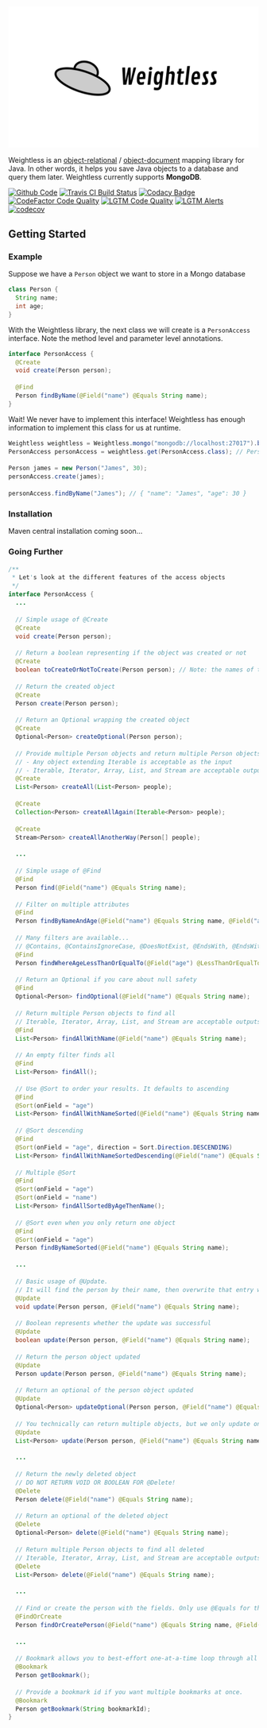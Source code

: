<p align="center">
<img width="600" src="weightless.svg">
</p>

Weightless is an [object-relational](https://en.wikipedia.org/wiki/Object%E2%80%93relational_mapping) / [object-document](https://en.wikipedia.org/wiki/Document-oriented_database) mapping library for Java. In other words, it helps you save Java objects to a database and query them later. Weightless currently supports **MongoDB**.

[![Github Code](https://img.shields.io/github/languages/top/jackhallam/weightless-orm?logo=github&logoColor=lightgrey)](https://github.com/jackhallam/weightless-orm)
[![Travis CI Build Status](https://img.shields.io/travis/com/jackhallam/weightless-orm?logo=Travis-CI&logoColor=lightgrey)](https://travis-ci.com/jackhallam/weightless-orm)
[![Codacy Badge](https://img.shields.io/codacy/grade/87dafa74154349a0af3878b3435b0f98?logo=codacy&logoColor=lightgrey)](https://app.codacy.com/gh/jackhallam/weightless-orm?utm_source=github.com&utm_medium=referral&utm_content=jackhallam/weightless-orm&utm_campaign=Badge_Grade)
[![CodeFactor Code Quality](https://img.shields.io/codefactor/grade/github/jackhallam/weightless-orm?logo=codefactor&logoColor=lightgrey)](https://www.codefactor.io/repository/github/jackhallam/weightless-orm)
[![LGTM Code Quality](https://img.shields.io/lgtm/grade/java/github/jackhallam/weightless-orm?label=code%20quality&logo=lgtm&logoColor=lightgrey)](https://lgtm.com/projects/g/jackhallam/weightless-orm)
[![LGTM Alerts](https://img.shields.io/lgtm/alerts/github/jackhallam/weightless-orm?label=alerts&logo=lgtm&logoColor=lightgrey)](https://lgtm.com/projects/g/jackhallam/weightless-orm)
[![codecov](https://img.shields.io/codecov/c/gh/jackhallam/weightless-orm?logo=codecov&logoColor=lightgrey&token=LP3NP6IVS6)](https://codecov.io/gh/jackhallam/weightless-orm)

## Getting Started

### Example
Suppose we have a `Person` object we want to store in a Mongo database
```java
class Person {
  String name;
  int age;
}
```
With the Weightless library, the next class we will create is a `PersonAccess` interface. Note the method level and parameter level annotations.
```java
interface PersonAccess {
  @Create
  void create(Person person);
  
  @Find
  Person findByName(@Field("name") @Equals String name);
}
```
Wait! We never have to implement this interface! Weightless has enough information to implement this class for us at runtime.
```java
Weightless weightless = Weightless.mongo("mongodb://localhost:27017").build(); // Connect to a local MongoDB instance
PersonAccess personAccess = weightless.get(PersonAccess.class); // PersonAccess is implimented for us here

Person james = new Person("James", 30);
personAccess.create(james);

personAccess.findByName("James"); // { "name": "James", "age": 30 }
```

### Installation
Maven central installation coming soon...

### Going Further

```java
/**
 * Let's look at the different features of the access objects
 */
interface PersonAccess {
  ...

  // Simple usage of @Create
  @Create
  void create(Person person);

  // Return a boolean representing if the object was created or not
  @Create
  boolean toCreateOrNotToCreate(Person person); // Note: the names of these methods can be anything, its the annotation (i.e. @Create) that matters

  // Return the created object
  @Create
  Person create(Person person);

  // Return an Optional wrapping the created object
  @Create
  Optional<Person> createOptional(Person person);

  // Provide multiple Person objects and return multiple Person objects
  // - Any object extending Iterable is acceptable as the input
  // - Iterable, Iterator, Array, List, and Stream are acceptable outputs
  @Create
  List<Person> createAll(List<Person> people);

  @Create
  Collection<Person> createAllAgain(Iterable<Person> people);

  @Create
  Stream<Person> createAllAnotherWay(Person[] people);
  
  ...

  // Simple usage of @Find
  @Find
  Person find(@Field("name") @Equals String name);

  // Filter on multiple attributes
  @Find
  Person findByNameAndAge(@Field("name") @Equals String name, @Field("age") @Equals int age);

  // Many filters are available...
  // @Contains, @ContainsIgnoreCase, @DoesNotExist, @EndsWith, @EndsWithIgnoreCase, @Equals, @Exists, @GreaterThan, @GreaterThanOrEqualTo, @HasAnyOf, @HasNoneOf, @LessThan, @LessThanOrEqualTo, @StartsWith, @StartsWithIgnoreCase
  @Find
  Person findWhereAgeLessThanOrEqualTo(@Field("age") @LessThanOrEqualTo int maxAgeInclusive);

  // Return an Optional if you care about null safety
  @Find
  Optional<Person> findOptional(@Field("name") @Equals String name);

  // Return multiple Person objects to find all
  // Iterable, Iterator, Array, List, and Stream are acceptable outputs
  @Find
  List<Person> findAllWithName(@Field("name") @Equals String name);

  // An empty filter finds all 
  @Find
  List<Person> findAll();

  // Use @Sort to order your results. It defaults to ascending
  @Find
  @Sort(onField = "age")
  List<Person> findAllWithNameSorted(@Field("name") @Equals String name);

  // @Sort descending
  @Find
  @Sort(onField = "age", direction = Sort.Direction.DESCENDING)
  List<Person> findAllWithNameSortedDescending(@Field("name") @Equals String name);

  // Multiple @Sort
  @Find
  @Sort(onField = "age")
  @Sort(onField = "name")
  List<Person> findAllSortedByAgeThenName();

  // @Sort even when you only return one object
  @Find
  @Sort(onField = "age")
  Person findByNameSorted(@Field("name") @Equals String name);
  
  ...

  // Basic usage of @Update.
  // It will find the person by their name, then overwrite that entry with the provided person object.
  @Update
  void update(Person person, @Field("name") @Equals String name);

  // Boolean represents whether the update was successful
  @Update
  boolean update(Person person, @Field("name") @Equals String name);

  // Return the person object updated
  @Update
  Person update(Person person, @Field("name") @Equals String name);

  // Return an optional of the person object updated
  @Update
  Optional<Person> updateOptional(Person person, @Field("name") @Equals String name);

  // You technically can return multiple objects, but we only update one object at a time so the List would only have one element
  @Update
  List<Person> update(Person person, @Field("name") @Equals String name);
  
  ...

  // Return the newly deleted object
  // DO NOT RETURN VOID OR BOOLEAN FOR @Delete!
  @Delete
  Person delete(@Field("name") @Equals String name);

  // Return an optional of the deleted object
  @Delete
  Optional<Person> delete(@Field("name") @Equals String name);

  // Return multiple Person objects to find all deleted
  // Iterable, Iterator, Array, List, and Stream are acceptable outputs
  @Delete
  List<Person> delete(@Field("name") @Equals String name);
  
  ...

  // Find or create the person with the fields. Only use @Equals for the filters for @FindOrCreate.
  @FindOrCreate
  Person findOrCreatePerson(@Field("name") @Equals String name, @Field("age") @Equals int age);

  ...

  // Bookmark allows you to best-effort one-at-a-time loop through all the objects of a type while keeping your place persistent across threads and service restarts.
  @Bookmark
  Person getBookmark();

  // Provide a bookmark id if you want multiple bookmarks at once.
  @Bookmark
  Person getBookmark(String bookmarkId);
}
```
